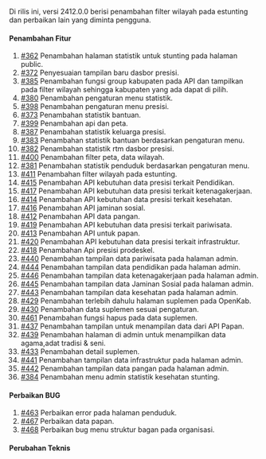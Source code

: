 Di rilis ini, versi 2412.0.0 berisi penambahan filter wilayah pada estunting dan perbaikan lain yang diminta pengguna.

#### Penambahan Fitur

1. [#362](https://github.com/OpenSID/OpenKab/issues/362) Penambahan halaman statistik untuk stunting pada halaman public.
2. [#372](https://github.com/OpenSID/OpenKab/issues/372) Penyesuaian tampilan baru dasbor presisi.
3. [#385](https://github.com/OpenSID/OpenKab/issues/385) Penambahan fungsi group kabupaten pada API dan tampilkan pada filter wilayah sehingga kabupaten yang ada dapat di pilih.
4. [#380](https://github.com/OpenSID/OpenKab/issues/380) Penambahan pengaturan menu statistik.
5. [#398](https://github.com/OpenSID/OpenKab/issues/398) Penambahan pengaturan menu presisi.
6. [#373](https://github.com/OpenSID/OpenKab/issues/373) Penambahan statistik bantuan.
7. [#399](https://github.com/OpenSID/OpenKab/issues/399) Penambahan api dan peta.
8. [#387](https://github.com/OpenSID/OpenKab/issues/387) Penambahan statistik keluarga presisi.
9. [#383](https://github.com/OpenSID/OpenKab/issues/383) Penambahan statistik bantuan berdasarkan pengaturan menu.
10. [#382](https://github.com/OpenSID/OpenKab/issues/382) Penambahan statistik rtm dasbor presisi.
11. [#400](https://github.com/OpenSID/OpenKab/issues/400) Penambahan filter peta, data wilayah.
12. [#381](https://github.com/OpenSID/OpenKab/issues/381) Penambahan statistik penduduk berdasarkan pengaturan menu.
13. [#411](https://github.com/OpenSID/OpenKab/issues/411) Penambahan filter wilayah pada estunting.
14. [#415](https://github.com/OpenSID/OpenKab/issues/415) Penambahan API kebutuhan data presisi terkait Pendidikan.
15. [#417](https://github.com/OpenSID/OpenKab/issues/417) Penambahan API kebutuhan data presisi terkait ketenagakerjaan.
16. [#414](https://github.com/OpenSID/OpenKab/issues/414) Penambahan API kebutuhan data presisi terkait kesehatan.
17. [#416](https://github.com/OpenSID/OpenKab/issues/416) Penambahan API jaminan sosial.
18. [#412](https://github.com/OpenSID/OpenKab/issues/412) Penambahan API data pangan.
19. [#419](https://github.com/OpenSID/OpenKab/issues/419) Penambahan API kebutuhan data presisi terkait pariwisata.
20. [#413](https://github.com/OpenSID/OpenKab/issues/413) Penambahan API untuk papan.
21. [#420](https://github.com/OpenSID/OpenKab/issues/420) Penambahan API kebutuhan data presisi terkait infrastruktur.
22. [#418](https://github.com/OpenSID/OpenKab/issues/418) Penambahan Api presisi prodeskel.
23. [#440](https://github.com/OpenSID/OpenKab/issues/440) Penambahan tampilan data pariwisata pada halaman admin.
24. [#444](https://github.com/OpenSID/OpenKab/issues/444) Penambahan tampilan data pendidikan pada halaman admin.
24. [#446](https://github.com/OpenSID/OpenKab/issues/446) Penambahan tampilan data ketenagakerjaan pada halaman admin.
25. [#445](https://github.com/OpenSID/OpenKab/issues/445) Penambahan tampilan data Jaminan Sosial pada halaman admin.
26. [#443](https://github.com/OpenSID/OpenKab/issues/443) Penambahan tampilan data kesehatan pada halaman admin.
27. [#429](hhttps://github.com/OpenSID/OpenKab/issues/429) Penambahan terlebih dahulu halaman suplemen pada OpenKab.
28. [#430](https://github.com/OpenSID/OpenKab/issues/430) Penambahan data suplemen sesuai pengaturan. 
29. [#461](https://github.com/OpenSID/OpenKab/issues/461) Penambahan fungsi hapus pada data suplemen.
30. [#437](https://github.com/OpenSID/OpenKab/issues/437) Penambahan tampilan untuk menampilan data dari API Papan. 
31. [#439](https://github.com/OpenSID/OpenKab/issues/439) Penambahan halaman di admin untuk menampilkan data agama,adat tradisi & seni. 
32. [#433](https://github.com/OpenSID/OpenKab/issues/433) Penambahan detail suplemen.
33. [#441](https://github.com/OpenSID/OpenKab/issues/441) Penambahan tampilan data infrastruktur pada halaman admin.
34. [#442](https://github.com/OpenSID/OpenKab/issues/442) Penambahan tampilan data pangan pada halaman admin.
35. [#384](https://github.com/OpenSID/OpenKab/issues/384) Penambahan menu admin statistik kesehatan stunting.

#### Perbaikan BUG

1. [#463](https://github.com/OpenSID/OpenKab/issues/463) Perbaikan error pada halaman penduduk.
2. [#467](https://github.com/OpenSID/OpenKab/issues/467) Perbaikan data papan.
3. [#468](https://github.com/OpenSID/OpenKab/issues/468) Perbaikan bug menu struktur bagan pada organisasi.

#### Perubahan Teknis
